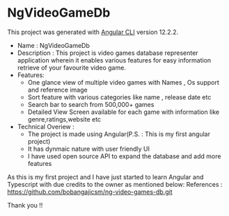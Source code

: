# NgVideoGameDb

This project was generated with [Angular CLI](https://github.com/angular/angular-cli) version 12.2.2.

- Name : NgVideoGameDb
- Description : This project is video games database representer application wherein it enables various features for easy information retrieve of your favourite video game.
- Features:
    - One glance view of multiple video games with Names , Os support and reference image
    - Sort feature with various categories like name , release date etc
    - Search bar to search from 500,000+ games
    - Detailed View Screen available for each game with information like genre,ratings,website etc
- Technical Overiew :
  - The project is made using Angular(P.S. : This is my first angular project)
  - It has dynmaic nature with user friendly UI
  -  I have used open source API to expand the database and add more features
 
 
 As this is my first project and I have just started to learn Angular and Typescript with due credits to the owner as mentioned below:
 References : https://github.com/bobangajicsm/ng-video-games-db.git
 
 Thank you !!
